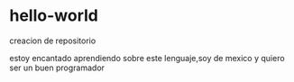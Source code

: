 # hello-world
creacion de repositorio


estoy encantado aprendiendo sobre este lenguaje,soy de mexico y quiero ser un buen programador 
